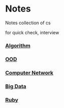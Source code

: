 # Notes
Notes collection of cs

for quick check, interview

### [Algorithm](https://github.com/Iris-Song/algorithm)

### [OOD](https://github.com/Iris-Song/Object-Oriented-Design-Pattern)

### [Computer Network](https://github.com/Iris-Song/Computer-Network-Course/tree/main/NOTES)

### [Big Data](https://github.com/Iris-Song/Big-Data/Notes)

### [Ruby](https://github.com/Iris-Song/Ruby-notes)
